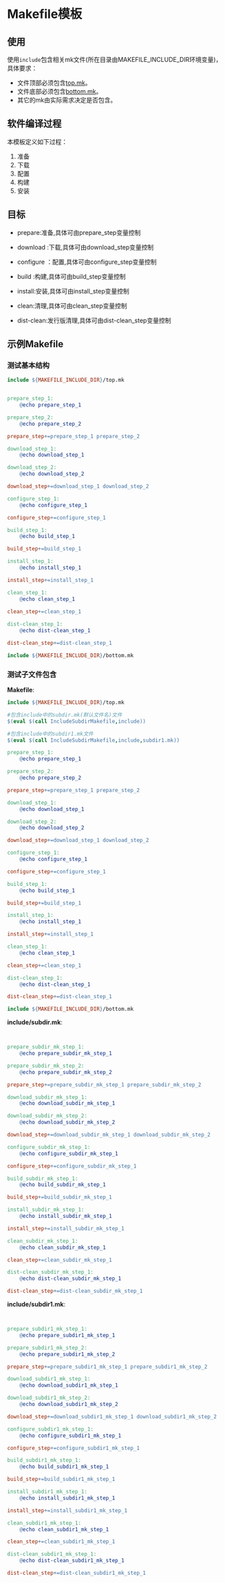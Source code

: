 # Makefile模板

## 使用

使用`include`包含相关mk文件(所在目录由MAKEFILE_INCLUDE_DIR环境变量)，具体要求：

- 文件顶部必须包含[top.mk](top.mk)。
- 文件底部必须包含[bottom.mk](bottom.mk)。
- 其它的mk由实际需求决定是否包含。

## 软件编译过程

本模板定义如下过程：

1. 准备
2. 下载
3. 配置
4. 构建
5. 安装

## 目标

- prepare:准备,具体可由prepare_step变量控制
- download :下载,具体可由download_step变量控制
- configure ：配置,具体可由configure_step变量控制

- build :构建,具体可由build_step变量控制

- install:安装,具体可由install_step变量控制

- clean:清理,具体可由clean_step变量控制

- dist-clean:发行版清理,具体可由dist-clean_step变量控制

## 示例Makefile

### 测试基本结构

```Makefile
include ${MAKEFILE_INCLUDE_DIR}/top.mk


prepare_step_1:
	@echo prepare_step_1

prepare_step_2:
	@echo prepare_step_2

prepare_step+=prepare_step_1 prepare_step_2

download_step_1:
	@echo download_step_1

download_step_2:
	@echo download_step_2

download_step+=download_step_1 download_step_2

configure_step_1:
	@echo configure_step_1

configure_step+=configure_step_1

build_step_1:
	@echo build_step_1

build_step+=build_step_1

install_step_1:
	@echo install_step_1

install_step+=install_step_1

clean_step_1:
	@echo clean_step_1
        
clean_step+=clean_step_1

dist-clean_step_1:
	@echo dist-clean_step_1

dist-clean_step+=dist-clean_step_1

include ${MAKEFILE_INCLUDE_DIR}/bottom.mk
```

### 测试子文件包含

**Makefile**:

```makefile
include ${MAKEFILE_INCLUDE_DIR}/top.mk

#包含include中的subdir.mk(默认文件名)文件
$(eval $(call IncludeSubdirMakefile,include))

#包含include中的subdir1.mk文件
$(eval $(call IncludeSubdirMakefile,include,subdir1.mk))

prepare_step_1:
	@echo prepare_step_1

prepare_step_2:
	@echo prepare_step_2

prepare_step+=prepare_step_1 prepare_step_2

download_step_1:
	@echo download_step_1

download_step_2:
	@echo download_step_2

download_step+=download_step_1 download_step_2

configure_step_1:
	@echo configure_step_1

configure_step+=configure_step_1

build_step_1:
	@echo build_step_1

build_step+=build_step_1

install_step_1:
	@echo install_step_1

install_step+=install_step_1

clean_step_1:
	@echo clean_step_1

clean_step+=clean_step_1

dist-clean_step_1:
	@echo dist-clean_step_1

dist-clean_step+=dist-clean_step_1

include ${MAKEFILE_INCLUDE_DIR}/bottom.mk

```

**include/subdir.mk**:

```makefile


prepare_subdir_mk_step_1:
	@echo prepare_subdir_mk_step_1

prepare_subdir_mk_step_2:
	@echo prepare_subdir_mk_step_2

prepare_step+=prepare_subdir_mk_step_1 prepare_subdir_mk_step_2

download_subdir_mk_step_1:
	@echo download_subdir_mk_step_1

download_subdir_mk_step_2:
	@echo download_subdir_mk_step_2

download_step+=download_subdir_mk_step_1 download_subdir_mk_step_2

configure_subdir_mk_step_1:
	@echo configure_subdir_mk_step_1

configure_step+=configure_subdir_mk_step_1

build_subdir_mk_step_1:
	@echo build_subdir_mk_step_1

build_step+=build_subdir_mk_step_1

install_subdir_mk_step_1:
	@echo install_subdir_mk_step_1

install_step+=install_subdir_mk_step_1

clean_subdir_mk_step_1:
	@echo clean_subdir_mk_step_1

clean_step+=clean_subdir_mk_step_1

dist-clean_subdir_mk_step_1:
	@echo dist-clean_subdir_mk_step_1

dist-clean_step+=dist-clean_subdir_mk_step_1
```

**include/subdir1.mk**:

```makefile


prepare_subdir1_mk_step_1:
	@echo prepare_subdir1_mk_step_1

prepare_subdir1_mk_step_2:
	@echo prepare_subdir1_mk_step_2

prepare_step+=prepare_subdir1_mk_step_1 prepare_subdir1_mk_step_2

download_subdir1_mk_step_1:
	@echo download_subdir1_mk_step_1

download_subdir1_mk_step_2:
	@echo download_subdir1_mk_step_2

download_step+=download_subdir1_mk_step_1 download_subdir1_mk_step_2

configure_subdir1_mk_step_1:
	@echo configure_subdir1_mk_step_1

configure_step+=configure_subdir1_mk_step_1

build_subdir1_mk_step_1:
	@echo build_subdir1_mk_step_1

build_step+=build_subdir1_mk_step_1

install_subdir1_mk_step_1:
	@echo install_subdir1_mk_step_1

install_step+=install_subdir1_mk_step_1

clean_subdir1_mk_step_1:
	@echo clean_subdir1_mk_step_1

clean_step+=clean_subdir1_mk_step_1

dist-clean_subdir1_mk_step_1:
	@echo dist-clean_subdir1_mk_step_1

dist-clean_step+=dist-clean_subdir1_mk_step_1

```

